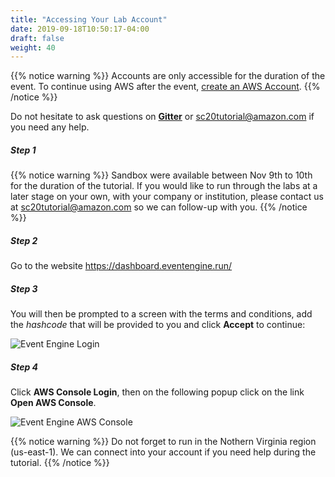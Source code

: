 ```yaml
---
title: "Accessing Your Lab Account"
date: 2019-09-18T10:50:17-04:00
draft: false
weight: 40
---
```


{{% notice warning %}}
Accounts are only accessible for the duration of the event. To continue using AWS after the event, [create an AWS Account](https://aws.amazon.com/premiumsupport/knowledge-center/create-and-activate-aws-account/).
{{% /notice %}}

Do not hesitate to ask questions on [**Gitter**](https://gitter.im/aws-sc20/general) or sc20tutorial@amazon.com if you need any help.

##### Step 1

{{% notice warning %}}
Sandbox were available between Nov 9th to 10th for the duration of the tutorial. If you would like to run through the labs at a later stage on your own, with your company or institution, please contact us at sc20tutorial@amazon.com so we can follow-up with you.
{{% /notice %}}

##### Step 2

Go to the website https://dashboard.eventengine.run/

##### Step 3

You will then be prompted to a screen with the terms and conditions, add the *hashcode* that will be provided to you and click **Accept** to continue:

![Event Engine Login](/images/sc20/event-engine-login.png)

##### Step 4

Click **AWS Console Login**, then on the following popup click on the link **Open AWS Console**.

![Event Engine AWS Console](/images/sc20/event-engine-aws-console.png)

{{% notice warning %}}
Do not forget to run in the Nothern Virginia region (us-east-1). We can connect into your account if you need help during the tutorial.
{{% /notice %}}

